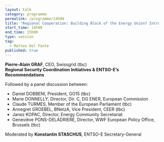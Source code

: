 ```yaml
---
layout: talk
category: programme
permalink: /programme/14h00
title: "Regional Cooperation: Building Block of the Energy Union? Introductory keynote"
start_time: 14h00
end_time: 15h00
type: session
tag: 
  - Matteo Del Fante
published: true
---
```



__Pierre-Alain GRAF__, CEO, Swissgrid (tbc)<br>
__Regional Security Coordination Initiatives & ENTSO-E’s Recommendations__

Followed by a panel discussion between:

- Daniel DOBBENI, President, GO15 (tbc)
- Marie DONNELLY, Director, Dir. C, DG ENER, European Commission 
- Claude TURMES, Member of the European Parliament (tbc)
- Annegret GROEBEL, BNetzA, Vice President, CEER (tbc)
- Janez KOPAC, Director, Energy Community Secretariat 
- Geneviève PONS-DELADRIERE, Director, WWF European Policy Office, Brussels (tbc)

Moderated by __Konstantin STASCHUS__, ENTSO-E Secretary-General
